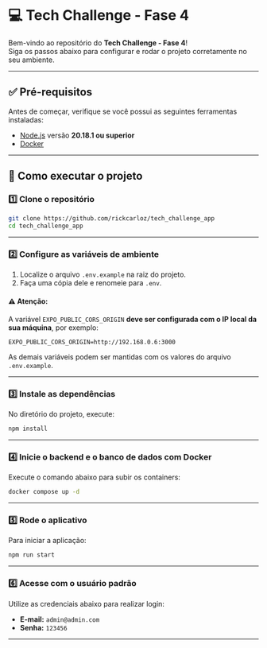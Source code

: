 # 💻 Tech Challenge - Fase 4

Bem-vindo ao repositório do **Tech Challenge - Fase 4**!  
Siga os passos abaixo para configurar e rodar o projeto corretamente no seu ambiente.

---

## ✅ Pré-requisitos

Antes de começar, verifique se você possui as seguintes ferramentas instaladas:

- [Node.js](https://nodejs.org/) versão **20.18.1 ou superior**
- [Docker](https://www.docker.com/)

---

## 🚀 Como executar o projeto

### 1️⃣ Clone o repositório

```bash
git clone https://github.com/rickcarloz/tech_challenge_app
cd tech_challenge_app
```

---

### 2️⃣ Configure as variáveis de ambiente

1. Localize o arquivo `.env.example` na raiz do projeto.  
2. Faça uma cópia dele e renomeie para `.env`.

#### ⚠️ Atenção:
A variável `EXPO_PUBLIC_CORS_ORIGIN` **deve ser configurada com o IP local da sua máquina**, por exemplo:

```env
EXPO_PUBLIC_CORS_ORIGIN=http://192.168.0.6:3000
```

As demais variáveis podem ser mantidas com os valores do arquivo `.env.example`.

---

### 3️⃣ Instale as dependências

No diretório do projeto, execute:

```bash
npm install
```

---

### 4️⃣ Inicie o backend e o banco de dados com Docker

Execute o comando abaixo para subir os containers:

```bash
docker compose up -d
```

---

### 5️⃣ Rode o aplicativo

Para iniciar a aplicação:

```bash
npm run start
```

---

### 6️⃣ Acesse com o usuário padrão

Utilize as credenciais abaixo para realizar login:

- **E-mail:** `admin@admin.com`  
- **Senha:** `123456`

---
